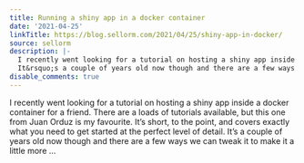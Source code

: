 ```yaml
---
title: Running a shiny app in a docker container
date: '2021-04-25'
linkTitle: https://blog.sellorm.com/2021/04/25/shiny-app-in-docker/
source: sellorm
description: |-
  I recently went looking for a tutorial on hosting a shiny app inside a docker container for a friend. There are a loads of tutorials available, but this one from Juan Orduz is my favourite. It&rsquo;s short, to the point, and covers exactly what you need to get started at the perfect level of detail.
  It&rsquo;s a couple of years old now though and there are a few ways we can tweak it to make it a little more ...
disable_comments: true
---
```

I recently went looking for a tutorial on hosting a shiny app inside a docker container for a friend. There are a loads of tutorials available, but this one from Juan Orduz is my favourite. It&rsquo;s short, to the point, and covers exactly what you need to get started at the perfect level of detail.
It&rsquo;s a couple of years old now though and there are a few ways we can tweak it to make it a little more ...